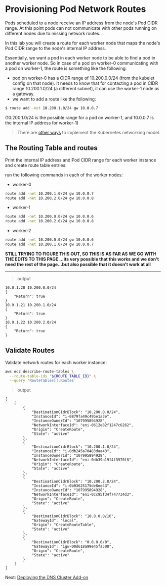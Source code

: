 # Provisioning Pod Network Routes

Pods scheduled to a node receive an IP address from the node's Pod CIDR range. At this point pods can not communicate with other pods running on different nodes due to missing network routes. 

In this lab you will create a route for each worker node that maps the node's Pod CIDR range to the node's internal IP address.

Essentially, we want a pod in each worker node to be able to find a pod in another worker node. So in case of a pod on worker-0 communicating with a pod on worker-1, the route is something like the following:

- pod on worker-0 has a CIDR range of 10.200.0.0/24 (from the kubelet config on that node). It needs to know that for contacting a pod in CIDR range 10.200.1.0/24 (a different subnet), it can use the worker-1 node as a gateway.
- we want to add a route like the following:

```sh
$ route add -net 10.200.1.0/24 gw 10.0.0.7
```
(10.200.1.0/24 is the possible range for a pod on worker-1, and 10.0.0.7 is the internal IP address for worker-1)

> There are [other ways](https://kubernetes.io/docs/concepts/cluster-administration/networking/#how-to-achieve-this) to implement the Kubernetes networking model.

## The Routing Table and routes

Print the internal IP address and Pod CIDR range for each worker instance and create route table entries:

run the following commands in each of the worker nodes:

- worker-0

```sh
route add -net 10.200.1.0/24 gw 10.0.0.7
route add -net 10.200.2.0/24 gw 10.0.0.8
```

- worker-1

```sh
route add -net 10.200.0.0/24 gw 10.0.0.6
route add -net 10.200.2.0/24 gw 10.0.0.8
```

- worker-2

```sh
route add -net 10.200.0.0/24 gw 10.0.0.6
route add -net 10.200.1.0/24 gw 10.0.0.7
```

**STILL TRYING TO FIGURE THIS OUT, SO THIS IS AS FAR AS WE GO WITH THE EDITS TO THIS PAGE ...its very possible that this works and we don't need the rest of the page...but also possible that it doesn't work at all**

---

> output

```
10.0.1.20 10.200.0.0/24
{
    "Return": true
}
10.0.1.21 10.200.1.0/24
{
    "Return": true
}
10.0.1.22 10.200.2.0/24
{
    "Return": true
}
```

## Validate Routes

Validate network routes for each worker instance:

```sh
aws ec2 describe-route-tables \
  --route-table-ids "${ROUTE_TABLE_ID}" \
  --query 'RouteTables[].Routes'
```

> output

```
[
    [
        {
            "DestinationCidrBlock": "10.200.0.0/24",
            "InstanceId": "i-0879fa49c49be1a3e",
            "InstanceOwnerId": "107995894928",
            "NetworkInterfaceId": "eni-0612e82f1247c6282",
            "Origin": "CreateRoute",
            "State": "active"
        },
        {
            "DestinationCidrBlock": "10.200.1.0/24",
            "InstanceId": "i-0db245a70483daa43",
            "InstanceOwnerId": "107995894928",
            "NetworkInterfaceId": "eni-0db39a19f4f3970f8",
            "Origin": "CreateRoute",
            "State": "active"
        },
        {
            "DestinationCidrBlock": "10.200.2.0/24",
            "InstanceId": "i-0b93625175de8ee43",
            "InstanceOwnerId": "107995894928",
            "NetworkInterfaceId": "eni-0cc95f34f747734d3",
            "Origin": "CreateRoute",
            "State": "active"
        },
        {
            "DestinationCidrBlock": "10.0.0.0/16",
            "GatewayId": "local",
            "Origin": "CreateRouteTable",
            "State": "active"
        },
        {
            "DestinationCidrBlock": "0.0.0.0/0",
            "GatewayId": "igw-00d618a99e45fa508",
            "Origin": "CreateRoute",
            "State": "active"
        }
    ]
]
```

Next: [Deploying the DNS Cluster Add-on](12-dns-addon.md)
